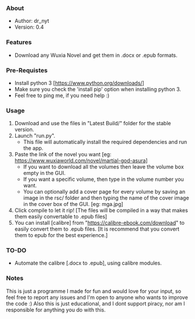 ### About
 *	Author: dr_nyt
 *	Version: 0.4

### Features
- Download any Wuxia Novel and get them in .docx or .epub formats.

### Pre-Requistes
- Install python 3 [https://www.python.org/downloads/]
- Make sure you check the 'install pip' option when installing python 3.
- Feel free to ping me, if you need help :)

### Usage
1. Download and use the files in "Latest Build/" folder for the stable version.
2. Launch "run.py".
   - This file will automatically install the required dependencies and run the app.
3. Paste the link of the novel you want [eg: https://www.wuxiaworld.com/novel/martial-god-asura]
   - If you want to download all the volumes then leave the volume box empty in the GUI.
   - If you want a specific volume, then type in the volume number you want.
   - You can optionally add a cover page for every volume by saving an image in the rsc/ folder and then typing the name of the cover image in the cover box of the GUI. [eg: mga.jpg]
4. Click compile to let it rip! [The files will be compiled in a way that makes them easily convertable to .epub files]
5. You can install [calibre] from "https://calibre-ebook.com/download" to easily convert them to .epub files. [It is recommend that you convert them to epub for the best experience.]

### TO-DO
- Automate the calibre [.docx to .epub], using calibre modules.

### Notes
This is just a programme I made for fun and would love for your input,
so feel free to report any issues and I'm open to anyone who wants to improve the code :)
Also this is just educational, and I dont support piracy, nor am I responsible for anything you do with this.


